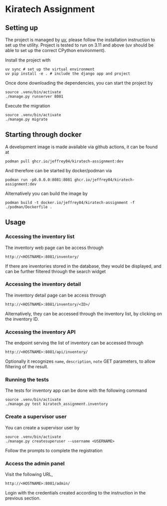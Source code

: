 # Kiratech Assignment

## Setting up

The project is managed by [uv](https://github.com/astral-sh/uv), please follow the installation instruction to set up the utility. Project is tested to run on 3.11 and above (uv should be able to set up the correct CPython environment).

Install the project with

```
uv sync # set up the virtual environment
uv pip install -e . # include the django app and project
```

Once done downloading the dependencies, you can start the project by

```
source .venv/bin/activate
./manage.py runserver 8081
```

Execute the migration

```
source .venv/bin/activate
./manage.py migrate
```

## Starting through docker

A development image is made available via github actions, it can be found at

```
podman pull ghcr.io/jeffrey04/kiratech-assignment:dev
```

And therefore can be started by docker/podman via

```
podman run -p0.0.0.0:8081:8081 ghcr.io/jeffrey04/kiratech-assignment:dev
```

Alternatively you can build the image by

```
podman build -t docker.io/jeffrey04/kiratech-assignment -f ./podman/Dockerfile .
```

## Usage

### Accessing the inventory list

The inventory web page can be access through

```
http://<HOSTNAME>:8081/inventory/
```

If there are inventories stored in the database, they would be displayed, and can be further filtered through the
search widget


### Accessing the inventory detail


The inventory detail page can be access through

```
http://<HOSTNAME>:8081/inventory/<ID>/
```

Alternatively, they can be accessed through the inventory list, by clicking on the inventory ID.


### Accessing the inventory API

The endpoint serving the list of inventory can be accessed through

```
http://<HOSTNAME>:8081/api/inventory/
```

Optionally it recognizes `name`, `description`, `note` GET parameters, to allow filtering of the result.


### Running the tests

The tests for inventory app can be done with the following command

```
source .venv/bin/activate
./manage.py test kiratech_assignment.inventory
```


### Create a supervisor user

You can create a supervisor user by

```
source .venv/bin/activate
./manage.py createsuperuser --username <USERNAME>
```

Follow the prompts to complete the registration

### Access the admin panel

Visit the following URL,

```
http://<HOSTNAME>:8081/admin/
```

Login with the credentials created according to the instruction in the previous section.